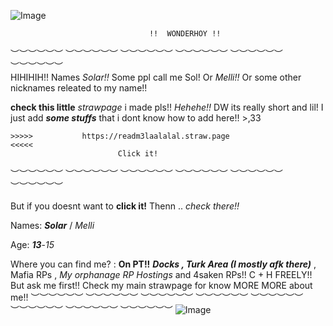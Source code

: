 ![Image](https://github.com/user-attachments/assets/9eaa0e61-80d1-445d-895e-d3a388a96942)   
    
                                   !!  WONDERHOY !!
︶︶︶︶︶︶ ︶︶︶︶︶︶ ︶︶︶︶︶︶ ︶︶︶︶︶︶ ︶︶︶︶︶︶ ︶︶︶︶︶︶  
HIHIHIH!! Names _Solar!!_ 
Some ppl call me Sol! Or _Melli!!_ Or some other nicknames releated to my name!!

**check this little** _strawpage_ i made pls!! _Hehehe!!_ DW its really short and lil! I just add _**some stuffs**_ that i dont know how to add here!! >,33

    >>>>>           https://readm3laalalal.straw.page                       <<<<<
                            Click it!

 ︶︶︶︶︶︶ ︶︶︶︶︶︶ ︶︶︶︶︶︶ ︶︶︶︶︶︶ ︶︶︶︶︶︶ ︶︶︶︶︶︶

But if you doesnt want to **click it!** Thenn .. _check there!!_

Names: **_Solar_** / _Melli_

Age: _**13**_-_15_

Where you can find me? : **On PT!!** **_Docks , Turk Area (I mostly afk there)_** , Mafia RPs , _My orphanage RP Hostings_ and 4saken RPs!!
                              C + H FREELY!! But ask me first!!
                      Check my main strawpage for know MORE MORE about me!!
︶︶︶︶︶︶ ︶︶︶︶︶︶ ︶︶︶︶︶︶ ︶︶︶︶︶︶ ︶︶︶︶︶︶ ︶︶︶︶︶︶ ︶︶︶︶︶︶ ︶︶︶︶︶︶ 
![Image](https://github.com/user-attachments/assets/db31797d-aa75-4978-9888-b72a6e3b01ca)
